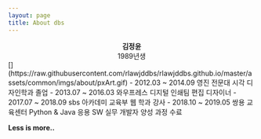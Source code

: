 ```yaml
---
layout: page
title: About dbs
---
```

<div style="text-align:center;"><strong>김정윤</strong><br />
1989년생
</div>
[](https://raw.githubusercontent.com/rlawjddbs/rlawjddbs.github.io/master/assets/common/imgs/about/pxArt.gif)
- 2012.03 ~ 2014.09 영진 전문대 시각 디자인학과 졸업
- 2013.07 ~ 2016.03 와우프레스 디지털 인쇄팀 편집 디자이너
- 2017.07 ~ 2018.09 sbs 아카데미 교육부 웹 학과 강사
- 2018.10 ~ 2019.05 쌍용 교육센터 Python & Java 응용 SW 실무 개발자 양성 과정 수료

<div class="divider"></div>

**Less is more..**
